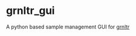 # grnltr_gui
A python based sample management GUI for [grnltr](https://github.com/jazamatronic/grnltr)

